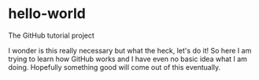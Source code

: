 # hello-world
The GitHub tutorial project

I wonder is this really necessary but what the heck, let's do it!
So here I am trying to learn how GitHub works and I have even no basic idea what I am doing.
Hopefully something good will come out of this eventually.
